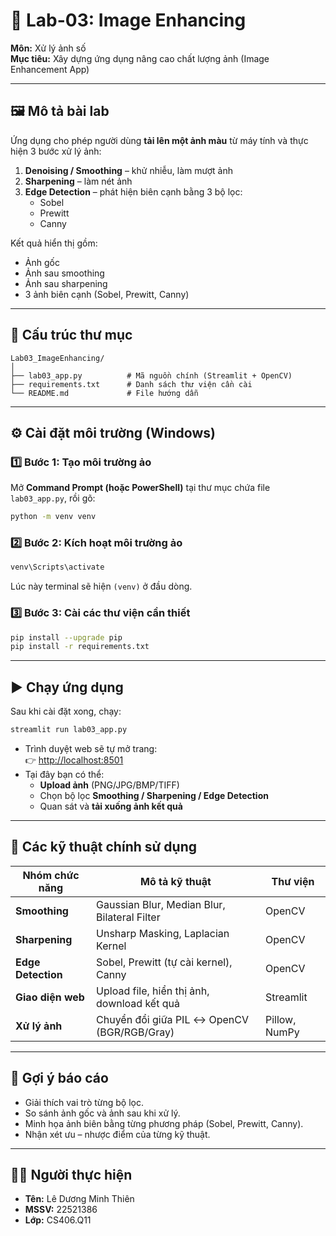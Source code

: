 
# 🧪 Lab-03: Image Enhancing  
**Môn:** Xử lý ảnh số  
**Mục tiêu:** Xây dựng ứng dụng nâng cao chất lượng ảnh (Image Enhancement App)

---

## 🖼️ Mô tả bài lab
Ứng dụng cho phép người dùng **tải lên một ảnh màu** từ máy tính và thực hiện 3 bước xử lý ảnh:
1. **Denoising / Smoothing** – khử nhiễu, làm mượt ảnh  
2. **Sharpening** – làm nét ảnh  
3. **Edge Detection** – phát hiện biên cạnh bằng 3 bộ lọc:
   - Sobel  
   - Prewitt  
   - Canny  

Kết quả hiển thị gồm:
- Ảnh gốc  
- Ảnh sau smoothing  
- Ảnh sau sharpening  
- 3 ảnh biên cạnh (Sobel, Prewitt, Canny)

---

## 📂 Cấu trúc thư mục
```
Lab03_ImageEnhancing/
│
├── lab03_app.py          # Mã nguồn chính (Streamlit + OpenCV)
├── requirements.txt      # Danh sách thư viện cần cài
└── README.md             # File hướng dẫn
```

---

## ⚙️ Cài đặt môi trường (Windows)

### 1️⃣ Bước 1: Tạo môi trường ảo
Mở **Command Prompt (hoặc PowerShell)** tại thư mục chứa file `lab03_app.py`, rồi gõ:
```bash
python -m venv venv
```

### 2️⃣ Bước 2: Kích hoạt môi trường ảo
```bash
venv\Scripts\activate
```
Lúc này terminal sẽ hiện `(venv)` ở đầu dòng.

### 3️⃣ Bước 3: Cài các thư viện cần thiết
```bash
pip install --upgrade pip
pip install -r requirements.txt
```

---

## ▶️ Chạy ứng dụng
Sau khi cài đặt xong, chạy:
```bash
streamlit run lab03_app.py
```

- Trình duyệt web sẽ tự mở trang:  
  👉 [http://localhost:8501](http://localhost:8501)
- Tại đây bạn có thể:
  - **Upload ảnh** (PNG/JPG/BMP/TIFF)  
  - Chọn bộ lọc **Smoothing / Sharpening / Edge Detection**  
  - Quan sát và **tải xuống ảnh kết quả**

---

## 🧠 Các kỹ thuật chính sử dụng
| Nhóm chức năng | Mô tả kỹ thuật | Thư viện |
|-----------------|----------------|-----------|
| **Smoothing** | Gaussian Blur, Median Blur, Bilateral Filter | OpenCV |
| **Sharpening** | Unsharp Masking, Laplacian Kernel | OpenCV |
| **Edge Detection** | Sobel, Prewitt (tự cài kernel), Canny | OpenCV |
| **Giao diện web** | Upload file, hiển thị ảnh, download kết quả | Streamlit |
| **Xử lý ảnh** | Chuyển đổi giữa PIL ↔ OpenCV (BGR/RGB/Gray) | Pillow, NumPy |

---

## 📘 Gợi ý báo cáo
- Giải thích vai trò từng bộ lọc.  
- So sánh ảnh gốc và ảnh sau khi xử lý.  
- Minh họa ảnh biên bằng từng phương pháp (Sobel, Prewitt, Canny).  
- Nhận xét ưu – nhược điểm của từng kỹ thuật.

---

## 👨‍💻 Người thực hiện
- **Tên:** Lê Dương Minh Thiên 
- **MSSV:** 22521386
- **Lớp:** CS406.Q11
